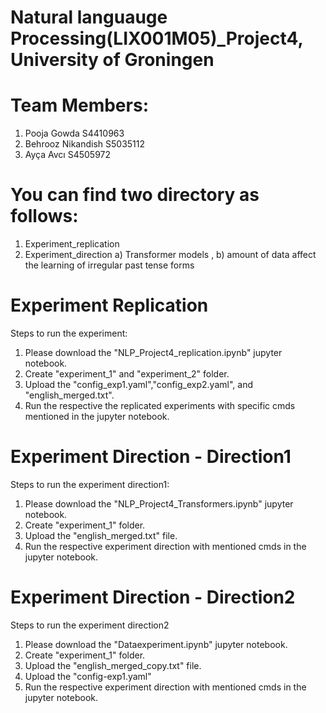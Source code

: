 # Natural languauge Processing(LIX001M05)_Project4, University of Groningen

# Team Members:
 1) Pooja Gowda S4410963
 2) Behrooz Nikandish S5035112
 3) Ayça Avcı S4505972


# You can find two directory as follows:
1) Experiment_replication
2) Experiment_direction
    a) Transformer models , 
    b) amount of data affect the learning of irregular past tense forms
    
# Experiment Replication
Steps to run the experiment:
1) Please download the "NLP_Project4_replication.ipynb" jupyter notebook.
2) Create "experiment_1" and "experiment_2" folder.
3) Upload the "config_exp1.yaml","config_exp2.yaml", and "english_merged.txt".
4) Run the respective the replicated experiments with specific cmds mentioned in the jupyter notebook.

# Experiment Direction - Direction1
Steps to run the experiment direction1:
1) Please download the "NLP_Project4_Transformers.ipynb" jupyter notebook.
2) Create "experiment_1" folder.
3) Upload the "english_merged.txt" file.
4) Run the respective experiment direction with mentioned cmds in the jupyter notebook.
# Experiment Direction - Direction2
Steps to run the experiment direction2
1) Please download the "Dataexperiment.ipynb" jupyter notebook.
2) Create "experiment_1" folder.
3) Upload the "english_merged_copy.txt" file.
4) Upload the "config-exp1.yaml" 
5) Run the respective experiment direction with mentioned cmds in the jupyter notebook.
        



